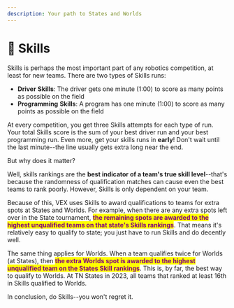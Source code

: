 ```yaml
---
description: Your path to States and Worlds
---
```


# 🤹 Skills

Skills is perhaps the most important part of any robotics competition, at least for new teams. There are two types of Skills runs:

* **Driver** **Skills**: The driver gets one minute (1:00) to score as many points as possible on the field
* **Programming** **Skills**: A program has one minute (1:00) to score as many points as possible on the field

At every competition, you get three Skills attempts for each type of run. Your total Skills score is the sum of your best driver run and your best programming run. Even more, get your skills runs in **early**! Don't wait until the last minute--the line usually gets extra long near the end.

But why does it matter?

Well, skills rankings are the **best indicator of a team's true skill level**--that's because the randomness of qualification matches can cause even the best teams to rank poorly. However, Skills is only dependent on your team.&#x20;

Because of this, VEX uses Skills to award qualifications to teams for extra spots at States and Worlds. For example, when there are any extra spots left over in the State tournament, <mark style="color:purple;">**the remaining spots are awarded to the highest unqualified teams on that state's Skills rankings**</mark>. That means it's relatively easy to qualify to state; you just have to run Skills and do decently well.

The same thing applies for Worlds. When a team qualifies twice for Worlds (at States), then <mark style="color:purple;">**the extra Worlds spot is awarded to the highest unqualified team on the States Skill rankings**</mark>. This is, by far, the best way to qualify to Worlds. At TN States in 2023, all teams that ranked at least 16th in Skills qualified to Worlds.

In conclusion, do Skills--you won't regret it.
